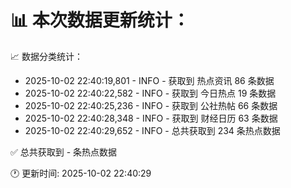📊 本次数据更新统计：
==========================

📈 数据分类统计：
- 2025-10-02 22:40:19,801 - INFO - 获取到 热点资讯 86 条数据
- 2025-10-02 22:40:22,582 - INFO - 获取到 今日热点 19 条数据
- 2025-10-02 22:40:25,236 - INFO - 获取到 公社热帖 66 条数据
- 2025-10-02 22:40:28,348 - INFO - 获取到 财经日历 63 条数据
- 2025-10-02 22:40:29,652 - INFO - 总共获取到 234 条热点数据

✅ 总共获取到 - 条热点数据

🕐 更新时间: 2025-10-02 22:40:29
